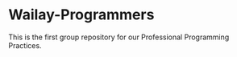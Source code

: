 # Wailay-Programmers
This is the first group repository for our Professional Programming Practices.

